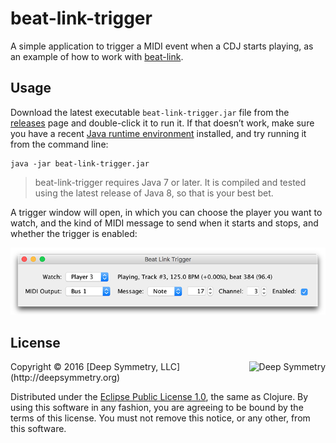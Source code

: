 # beat-link-trigger

A simple application to trigger a MIDI event when a CDJ starts
playing, as an example of how to work with
[beat-link](https://github.com/brunchboy/beat-link#beat-link).

## Usage

Download the latest executable `beat-link-trigger.jar` file from the
[releases](https://github.com/brunchboy/beat-link-trigger/releases)
page and double-click it to run it. If that doesn&rsquo;t work, make
sure you have a recent
[Java runtime environment](https://java.com/inc/BrowserRedirect1.jsp)
installed, and try running it from the command line:

    java -jar beat-link-trigger.jar

> beat-link-trigger requires Java 7 or later. It is compiled and
> tested using the latest release of Java 8, so that is your best bet.

A trigger window will open, in which you can choose the player you
want to watch, and the kind of MIDI message to send when it starts and
stops, and whether the trigger is enabled:

![Trigger window](doc/assets/TriggerWindow.png)

## License

<img align="right" alt="Deep Symmetry" src="https://github.com/brunchboy/beat-link/blob/master/assets/DS-logo-bw-200-padded-left.png">
Copyright © 2016 [Deep Symmetry, LLC](http://deepsymmetry.org)

Distributed under the
[Eclipse Public License 1.0](http://opensource.org/licenses/eclipse-1.0.php),
the same as Clojure. By using this software in any fashion, you are
agreeing to be bound by the terms of this license. You must not remove
this notice, or any other, from this software.
